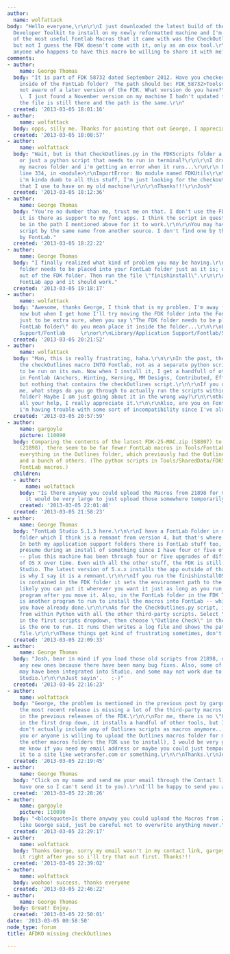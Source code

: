 ```yaml
---
author:
  name: wolfattack
body: "Hello everyone,\r\n\r\nI just downloaded the latest build of the Adobe Font
  Developer Toolkit to install on my newly reformatted machine and I'm having a problem...\r\n\r\nOne
  of the most useful Fontlab Macros that it came with was the CheckOutlines macro,
  but not I guess the FDK doesn't come with it, only as an osx tool.\r\n\r\nWould
  anyone who happens to have this macro be willing to share it with me?\r\n\r\nThanks!\r\nJosh"
comments:
- author:
    name: George Thomas
  body: "It is part of FDK 58732 dated September 2012. Have you checked the FDK folder
    inside of the FontLab folder?  The path should be: FDK_58732>Tools>SharedData>FDKScripts>CheckOutlines.py\r\n\r\nI'm
    not aware of a later version of the FDK. What version do you have?\r\n\r\n::edit::
    \  I just found a November version on my machine I hadn't updated to yet, but
    the file is still there and the path is the same.\r\n"
  created: '2013-03-05 18:01:16'
- author:
    name: wolfattack
  body: opps, silly me. Thanks for pointing that out George, I appreciate it.
  created: '2013-03-05 18:08:57'
- author:
    name: wolfattack
  body: "Wait, but is that CheckOutlines.py in the FDKScripts folder a Fontlab Macro
    or just a python script that needs to run in terminal?\r\n\r\nI dropped it into
    my macros folder and i'm getting an error when it runs...\r\n\r\n File \"<string>\",
    line 334, in <module>\r\nImportError: No module named FDKUtils\r\n\r\n\r\nSorry
    i'm kinda dumb to all this stuff, I'm just looking for the checkoutlines macro
    that I use to have on my old machine!\r\n\r\nThanks!!!\r\nJosh"
  created: '2013-03-05 18:12:36'
- author:
    name: George Thomas
  body: "You're no dumber than me, trust me on that. I don't use the FDK by itself;
    it is there as support to my font apps. I think the script in question needs to
    be in the path I mentioned above for it to work.\r\n\r\nYou may have had another
    script by the same name from another source. I don't find one by that name supplied
    by FontLab."
  created: '2013-03-05 18:22:22'
- author:
    name: George Thomas
  body: "I finally realized what kind of problem you may be having.\r\n\r\nThe FDK
    folder needs to be placed into your FontLab folder just as it is; don't move anything
    out of the FDK folder. Then run the file \"finishinstall\".\r\n\r\nRestart your
    FontLab app and it should work."
  created: '2013-03-05 19:18:17'
- author:
    name: wolfattack
  body: "Awesome, thanks George, I think that is my problem. I'm away from my computer
    now but when I get home I'll try moving the FDK folder into the Fontlab folder.\r\n\r\nAlso,
    just to be extra sure, when you say \"The FDK folder needs to be placed into your
    FontLab folder\" do you mean place it inside the folder...\r\n\r\nLibrary/Application
    Support/Fontlab     \r\nor\r\nLibrary/Application Support/Fontlab/Studio 5\r\n\r\nThanks!\r\nJosh"
  created: '2013-03-05 20:21:52'
- author:
    name: wolfattack
  body: "Man, this is really frustrating, haha.\r\n\r\nIn the past, the FDK installed
    the checkOutlines macro INTO Fontlab, not as a separate python script that needs
    to be run on its own. Now when I install it, I get a handfull of other Macro sets
    in Fontlab (Anchors, Hinting, Kerning, MM Designs, Contributed, Effects, Export),
    but nothing that contains the checkOutlines script.\r\n\r\nIf you don't mind humoring
    me, what steps do you go through to actually run the scripts within the Tools/SharedData/FDKScripts
    folder? Maybe I am just going about it in the wrong way?\r\n\r\nthanks again for
    all your help, I really appreciate it.\r\n\r\nAlso, are you on Fontlab 5.1 ? Maybe
    i'm having trouble with some sort of incompatibility since I've already updated?"
  created: '2013-03-05 20:57:59'
- author:
    name: gargoyle
    picture: 110090
  body: Comparing the contents of the latest FDK-25-MAC.zip (58807) to one from 2009
    (21898), there seem to be far fewer FontLab macros in Tools/FontLab/Macros, including
    everything in the Outlines folder, which previously had the Outline Check macro
    and a bunch of others. (The python scripts in Tools/SharedData/FDKScripts aren't
    FontLab macros.)
  children:
  - author:
      name: wolfattack
    body: "Is there anyway you could upload the Macros from 21898 for me? I doubt
      it would be very large to just upload those somewhere temporarily.\r\n\r\nThanks!!!"
    created: '2013-03-05 22:01:46'
  created: '2013-03-05 21:58:23'
- author:
    name: George Thomas
  body: "FontLab Studio 5.1.3 here.\r\n\r\nI have a FontLab Folder in my Applications
    folder which I think is a remnant from version 4, but that's where the FDK is.
    In both my application support folders there is FontLab stuff too, put there I
    presume during an install of something since I have four or five of their apps
    -- plus this machine has been through four or five upgrades of differing versions
    of OS X over time. Even with all the other stuff, the FDK is still in Applications>FontLab
    Studio. The latest version of 5.x.x installs the app outside of that folder which
    is why I say it is a remnant.\r\n\r\nIf you run the finishinstallOSX program that
    is contained in the FDK folder it sets the environment path to the FDK so very
    likely you can put it wherever you want it just as long as you run that little
    program after you move it. Also, in the FontLab folder in the FDK Tools folder
    is another program to run to install the macros into FontLab -- which it appears
    you have already done.\r\n\r\nAs for the CheckOutlines.py script, it is accessible
    from within Python with all the other third-party scripts. Select \"Outlines\"
    in the first scripts dropdown, then choose \"Outline Check\" in the second; it
    is the one to run. It runs then writes a log file and shows the path to the log
    file.\r\n\r\nThese things get kind of frustrating sometimes, don't they?   :-)\r\n\r\n"
  created: '2013-03-05 22:09:33'
- author:
    name: George Thomas
  body: "Josh, bear in mind if you load those old scripts from 21898, don't overwrite
    any new ones because there have been many bug fixes. Also, some of the scripts
    may have been integrated into Studio, and some may not work due to changes in
    Studio.\r\n\r\nJust sayin'.   :-)"
  created: '2013-03-05 22:16:23'
- author:
    name: wolfattack
  body: "George, the problem is mentioned in the previous post by gargoyle . Basically,
    the most recent release is missing a lot of the third-party macros that were present
    in the previous releases of the FDK.\r\n\r\nFor me, there is no \"Outlines\" choice
    in the first drop down, it installs a handful of other tools, but I guess they
    don't actually include any of Outlines scripts as macros anymore...\r\n\r\nIf
    you or anyone is willing to upload the Outlines macros folder for me (and maybe
    the other macros folders the FDK use to install), I would be very grateful! Let
    me know if you need my email address or maybe you could just temporary upload
    it to a site like wetransfer.com or something.\r\n\r\nThanks.\r\nJosh"
  created: '2013-03-05 22:19:45'
- author:
    name: George Thomas
  body: "Click on my name and send me your email through the Contact link (yours doesn't
    have one so I can't send it to you).\r\nI'll be happy to send you all those files."
  created: '2013-03-05 22:28:26'
- author:
    name: gargoyle
    picture: 110090
  body: "<blockquote>Is there anyway you could upload the Macros from 21898 for me?</blockquote>\r\nSure\u2014
    like George said, just be careful not to overwrite anything newer.\r\nhttp://dl.dropbox.com/u/118821/FDK-21898-FontLab.zip"
  created: '2013-03-05 22:29:17'
- author:
    name: wolfattack
  body: Thanks George, sorry my email wasn't in my contact link, gargoyle uploaded
    it right after you so i'll try that out first. Thanks!!!
  created: '2013-03-05 22:39:02'
- author:
    name: wolfattack
  body: woohoo! success, thanks everyone
  created: '2013-03-05 22:46:22'
- author:
    name: George Thomas
  body: Great! Enjoy.
  created: '2013-03-05 22:50:01'
date: '2013-03-05 00:58:50'
node_type: forum
title: AFDKO missing checkOutlines

---
```


